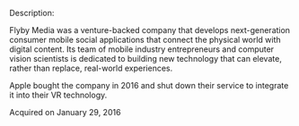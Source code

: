 Description:

Flyby Media was a venture-backed company that develops next-generation consumer mobile social applications that connect the physical world with digital content. Its team of mobile industry entrepreneurs and computer vision scientists is dedicated to building new technology that can elevate, rather than replace, real-world experiences.

Apple bought the company in 2016 and shut down their service to integrate it into their VR technology.

Acquired on January 29, 2016